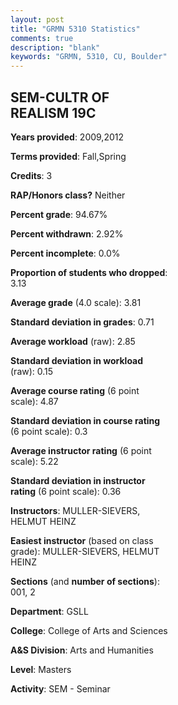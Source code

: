 ```yaml
---
layout: post
title: "GRMN 5310 Statistics"
comments: true
description: "blank"
keywords: "GRMN, 5310, CU, Boulder"
--- 
```

<head>
<script src="https://ajax.googleapis.com/ajax/libs/jquery/2.1.3/jquery.min.js"></script>
<script src="https://dl.dropboxusercontent.com/s/pc42nxpaw1ea4o9/highcharts.js?dl=0"></script>
<!-- <script src="../assets/js/highcharts.js"></script> -->
<style type="text/css">@font-face {
	font-family: "Bebas Neue";
	src: url(https://www.filehosting.org/file/details/544349/BebasNeue%20Regular.otf) format("opentype");
	}
	h1.Bebas { 
		font-family: "Bebas Neue", Verdana, Tahoma;
	}
</style>
</head>
<body>
	<div id="container" style="float: right; width: 45%; height: 88%; margin-left: 2.5%; margin-right: 2.5%;"></div>
	<script language="JavaScript">
		$(document).ready(function() {
		var chart = {type: 'column'};
		var title = {text: 'Grade Distribution'};
		var xAxis = {categories: ['A','B','C','D','F'],crosshair: true};
		var yAxis = {min: 0,title: {text: 'Percentage'}};
		var tooltip = {headerFormat: '<center><b><span style="font-size:20px">{point.key}</span></b></center>',
		               pointFormat: '<td style="padding:0"><b>{point.y:.1f}%</b></td>',
		               footerFormat: '</table>',shared: true,useHTML: true};
		var plotOptions = {column: {pointPadding: 0.0,borderWidth: 0}};  
		var credits = {enabled: false};var series= [{name: 'Percent',data: [93.1,6.9,0.0,0.0,0.0,]}];
		var json = {};
		json.chart = chart;
		json.title = title;
		json.tooltip = tooltip;
		json.xAxis = xAxis;
		json.yAxis = yAxis;  
		json.series = series;
		json.plotOptions = plotOptions;  
		json.credits = credits;
		$('#container').highcharts(json);
	});
	</script>
</body>
			   
## SEM-CULTR OF REALISM 19C

**Years provided**: 2009,2012

**Terms provided**: Fall,Spring

**Credits**: 3

**RAP/Honors class?** Neither

**Percent grade**: 94.67%

**Percent withdrawn**: 2.92%

**Percent incomplete**: 0.0%

**Proportion of students who dropped**: 3.13

**Average grade** (4.0 scale): 3.81

**Standard deviation in grades**: 0.71

**Average workload** (raw): 2.85

**Standard deviation in workload** (raw): 0.15

**Average course rating** (6 point scale): 4.87

**Standard deviation in course rating** (6 point scale): 0.3

**Average instructor rating** (6 point scale): 5.22

**Standard deviation in instructor rating** (6 point scale): 0.36

**Instructors**: MULLER-SIEVERS, HELMUT HEINZ

**Easiest instructor** (based on class grade): MULLER-SIEVERS, HELMUT HEINZ

**Sections** (and **number of sections**): 001, 2

**Department**: GSLL

**College**: College of Arts and Sciences

**A&S Division**: Arts and Humanities

**Level**: Masters

**Activity**: SEM - Seminar